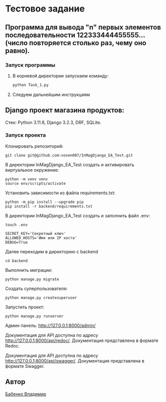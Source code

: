 # Тестовое задание

## Программа для вывода "n" первых элементов последовательности 122333444455555… (число повторяется столько раз, чему оно равно).

### Запуск программы

1. В корневой директории запускаем команду:
    ```bash
    python Task_1.py
    ```
2. Следуем дальнейшим инструкциям


## Django проект магазина продуктов:

Стек: Python 3.11.8, Django 3.2.3, DRF, SQLite.

### Запуск проекта

Клонировать репозиторий:
```
git clone git@github.com:voven007/InMagDjango_EA_Test.git
```
В директории InMagDjango_EA_Test создать и активировать виртуальное окружение:
```
python -m venv venv
source env/scripts/activate
```
Установить зависимости из файла requirements.txt:
```
python -m pip install --upgrade pip
pip install -r backend/requirements.txt
```
В директории InMagDjango_EA_Test создать и заполнить файл .env:
```
touch .env

SECRET_KEY='Секретный ключ'
ALLOWED_HOSTS='Имя или IP хоста'
DEBUG=True
```
Далее переходим в директорию с backend
```
cd backend
```
Выполнить миграции:
```
python manage.py migrate
```
Создать суперпользователя:
```
python manage.py createsuperuser
```
Запустить проект:
```
python manage.py runserver
```


Админ панель: http://127.0.0.1:8000/admin/ 

Документация для API доступна по адресу http://127.0.0.1:8000/api/redoc/. 
Документация представлена в формате Redoc.

Документация для API доступна по адресу http://127.0.0.1:8000/api/swagger/. 
Документация представлена в формате Swagger.


## Автор
[Бабенко Владимир](https://github.com/voven007)
